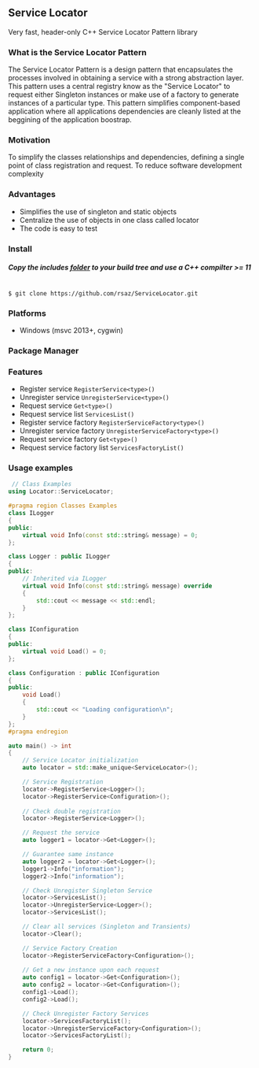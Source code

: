 ## Service Locator
Very fast, header-only C++ Service Locator Pattern library

### What is the Service Locator Pattern
The Service Locator Pattern is a design pattern that encapsulates the processes involved in obtaining a service with a strong abstraction layer. This pattern uses a central registry know as the "Service Locator" to request either Singleton instances or make use of a factory to generate instances of a particular type. This pattern simplifies component-based application where all applications dependencies are cleanly listed at the beggining of the application boostrap.

### Motivation
To simplify the classes relationships and dependencies, defining a single point of class registration and request. To reduce software development complexity

### Advantages
- Simplifies the use of singleton and static objects
- Centralize the use of objects in one class called locator
- The code is easy to test

### Install
##### Copy the includes [folder](https://github.com/rsaz/ServiceLocator/tree/master/includes) to your build tree and use a C++ compilter >= 11
```

$ git clone https://github.com/rsaz/ServiceLocator.git

```
### Platforms
- Windows (msvc 2013+, cygwin)

### Package Manager

### Features
- Register service ```RegisterService<type>()```
- Unregister service ```UnregisterService<type>()```
- Request service ```Get<type>()```
- Request service list ```ServicesList()```
- Register service factory ```RegisterServiceFactory<type>()```
- Unregister service factory ```UnregisterServiceFactory<type>()```
- Request service factory ```Get<type>()```
- Request service factory list ```ServicesFactoryList()```

### Usage examples
```c++
 // Class Examples
using Locator::ServiceLocator;

#pragma region Classes Examples
class ILogger
{
public:
	virtual void Info(const std::string& message) = 0;
};

class Logger : public ILogger
{
public:
	// Inherited via ILogger
	virtual void Info(const std::string& message) override
	{
		std::cout << message << std::endl;
	}
};

class IConfiguration
{
public:
	virtual void Load() = 0;
};

class Configuration : public IConfiguration
{
public:
	void Load()
	{
		std::cout << "Loading configuration\n";
	}
};
#pragma endregion

auto main() -> int
{
	// Service Locator initialization
	auto locator = std::make_unique<ServiceLocator>();

	// Service Registration
	locator->RegisterService<Logger>();
	locator->RegisterService<Configuration>();
	
	// Check double registration
	locator->RegisterService<Logger>();

	// Request the service
	auto logger1 = locator->Get<Logger>();

	// Guarantee same instance
	auto logger2 = locator->Get<Logger>();
	logger1->Info("information");
	logger2->Info("information");

	// Check Unregister Singleton Service
	locator->ServicesList();
	locator->UnregisterService<Logger>();
	locator->ServicesList();

	// Clear all services (Singleton and Transients)
	locator->Clear();

	// Service Factory Creation
	locator->RegisterServiceFactory<Configuration>();
	
	// Get a new instance upon each request
	auto config1 = locator->Get<Configuration>();
	auto config2 = locator->Get<Configuration>();
	config1->Load();
	config2->Load();

	// Check Unregister Factory Services
	locator->ServicesFactoryList();
	locator->UnregisterServiceFactory<Configuration>();
	locator->ServicesFactoryList();

	return 0;
}
```
